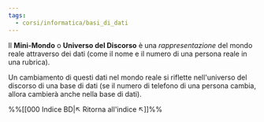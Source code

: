 ```yaml
---
tags:
  - corsi/informatica/basi_di_dati
---
```

Il **Mini-Mondo** o **Universo del Discorso** è una *rappresentazione* del mondo reale attraverso dei dati (come il nome e il numero di una persona reale in una rubrica).

Un cambiamento di questi dati nel mondo reale si riflette nell'universo del discorso di una base di dati (se il numero di telefono di una persona cambia, allora cambierà anche nella base di dati).


%%[[000 Indice BD|↖ Ritorna all'indice ↖]]%%